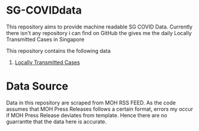 # SG-COVIDdata

This repository aims to provide machine readable SG COVID Data. Currently there isn't any repository i can find on GitHub the gives me the daily Locally Transmitted Cases in Singapore

This repository contains the following data

1. [Locally Transmitted Cases](SG-COVIDdata/data/dailyLocalCases.json)


# Data Source

Data in this repository are scraped from MOH RSS FEED. As the code assumes that MOH Press Releases follows a certain format, errors my occur if MOH Press Release deviates from template. Hence there are no guarrantte that the data here is accurate.